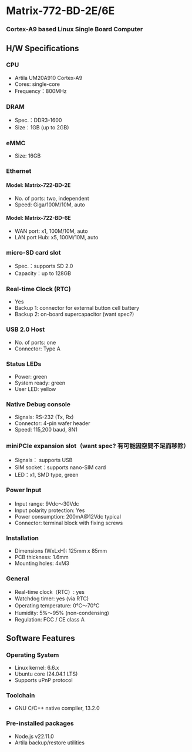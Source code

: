 # Matrix-772-BD-2E/6E
### Cortex-A9 based Linux Single Board Computer

## H/W Specifications

### CPU
- Artila UM20A910 Cortex-A9
- Cores: single-core
- Frequency：800MHz

### DRAM
- Spec.：DDR3-1600
- Size：1GB (up to 2GB)

### eMMC
- Size: 16GB

### Ethernet

#### Model: Matrix-722-BD-2E
- No. of ports: two, independent
- Speed: Giga/100M/10M, auto

#### Model: Matrix-722-BD-6E
- WAN port: x1, 100M/10M, auto
- LAN port Hub: x5, 100M/10M, auto

### micro-SD card slot
- Spec.：supports SD 2.0
- Capacity：up to 128GB

### Real-time Clock (RTC)
- Yes
- Backup 1: connector for external button cell battery
- Backup 2: on-board supercapacitor (want spec?)

### USB 2.0 Host
- No. of ports: one
- Connector: Type A

### Status LEDs
- Power: green
- System ready: green
- User LED: yellow

### Native Debug console
- Signals: RS-232 (Tx, Rx)
- Connector: 4-pin wafer header
- Speed: 115,200 baud, 8N1

### miniPCIe expansion slot（want spec? 有可能因空間不足而移除）
- Signals： supports USB
- SIM socket：supports nano-SIM card
- LED：x1, SMD type, green

### Power Input
- Input range: 9Vdc～30Vdc
- Input polarity protection: Yes
- Power consumption: 200mA@12Vdc typical
- Connector: terminal block with fixing screws

### Installation
- Dimensions (WxLxH): 125mm x 85mm
- PCB thickness: 1.6mm
- Mounting holes: 4xM3

### General
- Real-time clock（RTC）: yes
- Watchdog timer: yes (via RTC)
- Operating temperature: 0℃～70℃
- Humidity: 5%～95% (non-condensing)
- Regulation: FCC / CE class A

## Software Features

### Operating System
- Linux kernel: 6.6.x
- Ubuntu core (24.04.1 LTS)
- Supports uPnP protocol

### Toolchain
- GNU C/C++ native compiler, 13.2.0

### Pre-installed packages
- Node.js v22.11.0
- Artila backup/restore utilities
